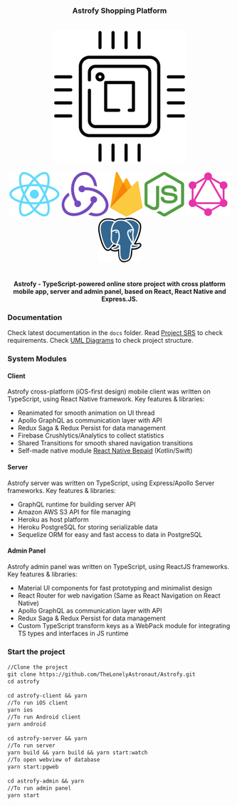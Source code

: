<div align="center"><h3>Astrofy Shopping Platform</h3></div>
<br/>
<div align="center" >
    <img src="./astrofy-docs/images/chip_resized.png"/>
</div>
<br/>
<div align="center">
    <img src="./astrofy-docs/images/react_resized.png"/> 
    <img src="./astrofy-docs/images/redux_resized.png"/>
    <img src="./astrofy-docs/images/firebase.png"/>
    <img src="./astrofy-docs/images/nodejs.png"/>
    <img src="./astrofy-docs/images/graphql.png"/>
    <img src="./astrofy-docs/images/postgres.png"/>
</div>
<br/>
<div align="center">
<h4>Astrofy - TypeScript-powered online store project with cross platform mobile app, server and admin panel, based on React, React Native and Express.JS.</h4>
</div>

### Documentation
Check latest documentation in the <code>docs</code> folder.
Read [Project SRS](astrofy-docs/README.md) to check requirements.
Check [UML Diagrams](astrofy-docs/UML/README.md) to check project structure.

### System Modules
#### Client
Astrofy cross-platform (iOS-first design) mobile client was written on TypeScript, using React Native framework. 
Key features & libraries:
- Reanimated for smooth animation on UI thread
- Apollo GraphQL as communication layer with API
- Redux Saga & Redux Persist for data management 
- Firebase Crushlytics/Analytics to collect statistics
- Shared Transitions for smooth shared navigation transitions
- Self-made native module [React Native Bepaid](https://github.com/TheLonelyAstronaut/react-native-bepaid) (Kotlin/Swift)

#### Server
Astrofy server was written on TypeScript, using Express/Apollo Server frameworks.
Key features & libraries:
- GraphQL runtime for building server API
- Amazon AWS S3 API for file managing
- Heroku as host platform
- Heroku PostgreSQL for storing serializable data
- Sequelize ORM for easy and fast access to data in PostgreSQL

#### Admin Panel
Astrofy admin panel was written on TypeScript, using ReactJS frameworks.
Key features & libraries:
- Material UI components for fast prototyping and minimalist design
- React Router for web navigation (Same as React Navigation on React Native)
- Apollo GraphQL as communication layer with API
- Redux Saga & Redux Persist for data management 
- Custom TypeScript transform keys as a WebPack module for integrating TS types and interfaces in JS runtime

### Start the project
    //Clone the project
    git clone https://github.com/TheLonelyAstronaut/Astrofy.git
    cd astrofy

    cd astrofy-client && yarn
    //To run iOS client
    yarn ios
    //To run Android client
    yarn android

    cd astrofy-server && yarn 
    //To run server
    yarn build && yarn build && yarn start:watch
    //To open webview of database
    yarn start:pgweb
    
    cd astrofy-admin && yarn
    //To run admin panel
    yarn start    
    
